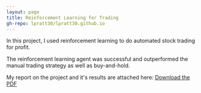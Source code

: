 ```yaml
---
layout: page
title: Reinforcement Learning for Trading
gh-repo: lpratt30/lpratt30.github.io
---
```


In this project, I used reinforcement learning to do automated stock trading for profit. 

The reinforcement learning agent was successful and outperformed the manual trading strategy as well as buy-and-hold.

My report on the project and it's results are attached here: [Download the PDF](../assets/pdf/strategyEval.pdf)
